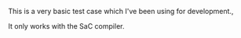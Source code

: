 This is a very basic test case which I've been using for development.,

It only works with the SaC compiler.
